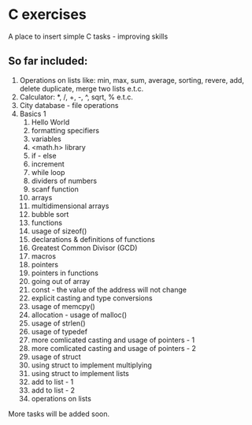 # C exercises
A place to insert simple C tasks - improving skills

## So far included:
1. Operations on lists like: min, max, sum, average, sorting, revere, add, delete duplicate, merge two lists e.t.c.
2. Calculator: *, /, +, -, ^, sqrt, % e.t.c.
3. City database - file operations
4. Basics 1
     1. Hello World
     2. formatting specifiers
     3. variables
     4. <math.h> library
     5. if - else
     6. increment
     7. while loop
     8. dividers of numbers
     9. scanf function
     10. arrays
     11. multidimensional arrays
     12. bubble sort
     13. functions
     14. usage of sizeof()
     15. declarations & definitions of functions
     16. Greatest Common Divisor (GCD)
     17. macros
     18. pointers
     19. pointers in functions
     20. going out of array
     21. const - the value of the address will not change
     22. explicit casting and type conversions
     23. usage of memcpy()
     24. allocation - usage of malloc()
     25. usage of strlen()
     26. usage of typedef
     27. more comlicated casting and usage of pointers - 1
     28. more comlicated casting and usage of pointers - 2
     29. usage of struct
     30. using struct to implement multiplying
     31. using struct to implement lists
     32. add to list - 1
     33. add to list - 2
     34. operations on lists

More tasks will be added soon.
